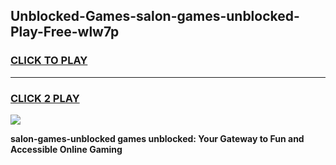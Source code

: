 
## Unblocked-Games-salon-games-unblocked-Play-Free-wlw7p
<h3>
<a href="https://premium76.site?title=salon-games-unblocked&ref=18A1">CLICK TO PLAY</a></h3>
<hr>

<h3>
<a href="https://premium76.site?title=salon-games-unblocked&ref=18A1">CLICK 2 PLAY</a>
  
</h3>

<a href="https://premium76.site?title=salon-games-unblocked&ref=18A1"><img src="https://clearcache.store/games.png"></a>


**salon-games-unblocked games unblocked: Your Gateway to Fun and Accessible Online Gaming**
